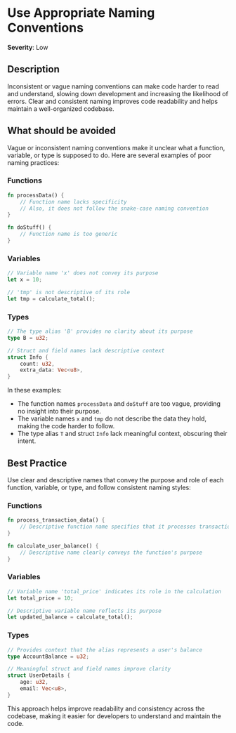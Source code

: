 # Use Appropriate Naming Conventions

**Severity**: Low

## Description

Inconsistent or vague naming conventions can make code harder to read and understand, slowing down development and
increasing the likelihood of errors. Clear and consistent naming improves code readability and helps maintain a
well-organized codebase.

## What should be avoided

Vague or inconsistent naming conventions make it unclear what a function, variable, or type is supposed to do. Here are
several examples of poor naming practices:

### Functions

```rust
fn processData() {
    // Function name lacks specificity
    // Also, it does not follow the snake-case naming convention
}

fn doStuff() {
    // Function name is too generic
}
```

### Variables

```rust
// Variable name 'x' does not convey its purpose
let x = 10;

// 'tmp' is not descriptive of its role
let tmp = calculate_total();
```

### Types

```rust
// The type alias 'B' provides no clarity about its purpose
type B = u32;

// Struct and field names lack descriptive context
struct Info {
    count: u32,
    extra_data: Vec<u8>,
}
```

In these examples:

- The function names `processData` and `doStuff` are too vague, providing no insight into their purpose.
- The variable names `x` and `tmp` do not describe the data they hold, making the code harder to follow.
- The type alias `T` and struct `Info` lack meaningful context, obscuring their intent.

## Best Practice

Use clear and descriptive names that convey the purpose and role of each function, variable, or type, and follow
consistent naming styles:

### Functions

```rust
fn process_transaction_data() {
    // Descriptive function name specifies that it processes transaction data
}

fn calculate_user_balance() {
    // Descriptive name clearly conveys the function's purpose
}
```

### Variables

```rust
// Variable name 'total_price' indicates its role in the calculation
let total_price = 10;

// Descriptive variable name reflects its purpose
let updated_balance = calculate_total();
```

### Types

```rust
// Provides context that the alias represents a user's balance
type AccountBalance = u32;

// Meaningful struct and field names improve clarity
struct UserDetails {
    age: u32,
    email: Vec<u8>,
}
```

This approach helps improve readability and consistency across the codebase, making it easier for developers to
understand and maintain the code.
